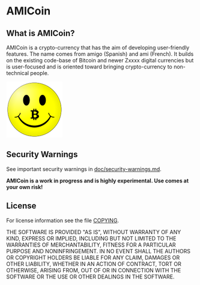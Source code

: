 AMICoin
==============


What is AMICoin?
----------------
AMICoin is a crypto-currency that has the aim of developing user-friendly features. The name comes from amigo (Spanish) and 
ami (French). It builds on the existing code-base of Bitcoin and newer Zxxxx digital currencies but is user-focused and
is oriented toward bringing crypto-currency to non-technical people. 


![Logo](https://github.com/amicoin/amicoin/raw/master/doc/amicoin/smiley.png "Logo")


Security Warnings
-----------------

See important security warnings in [doc/security-warnings.md](doc/security-warnings.md).

**AMICoin is a work in progress and is highly experimental. Use comes at your own risk!**


License
-------

For license information see the file [COPYING](COPYING).

THE SOFTWARE IS PROVIDED "AS IS", WITHOUT WARRANTY OF ANY KIND, EXPRESS OR
IMPLIED, INCLUDING BUT NOT LIMITED TO THE WARRANTIES OF MERCHANTABILITY,
FITNESS FOR A PARTICULAR PURPOSE AND NONINFRINGEMENT. IN NO EVENT SHALL THE
AUTHORS OR COPYRIGHT HOLDERS BE LIABLE FOR ANY CLAIM, DAMAGES OR OTHER
LIABILITY, WHETHER IN AN ACTION OF CONTRACT, TORT OR OTHERWISE, ARISING FROM,
OUT OF OR IN CONNECTION WITH THE SOFTWARE OR THE USE OR OTHER DEALINGS IN
THE SOFTWARE.
